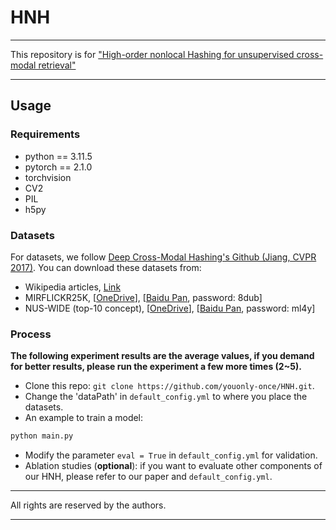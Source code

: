 # HNH
***********************************************************************************************************

This repository is for ["High-order nonlocal Hashing for unsupervised
cross-modal retrieval"](https://sci-hub.se/https://doi.org/10.1007/s11280-020-00859-y) 


***********************************************************************************************************

## Usage
### Requirements
- python == 3.11.5
- pytorch == 2.1.0
- torchvision
- CV2
- PIL
- h5py

### Datasets
For datasets, we follow [Deep Cross-Modal Hashing's Github (Jiang, CVPR 2017)](https://github.com/jiangqy/DCMH-CVPR2017/tree/master/DCMH_matlab/DCMH_matlab). You can download these datasets from:
- Wikipedia articles, [Link](http://www.svcl.ucsd.edu/projects/crossmodal/)
- MIRFLICKR25K, [[OneDrive](https://pkueducn-my.sharepoint.com/:f:/g/personal/zszhong_pku_edu_cn/EpLD8yNN2lhIpBgQ7Kl8LKABzM68icvJJahchO7pYNPV1g?e=IYoeqn)], [[Baidu Pan](https://pan.baidu.com/s/1o5jSliFjAezBavyBOiJxew), password: 8dub]
- NUS-WIDE (top-10 concept), [[OneDrive](https://pkueducn-my.sharepoint.com/:f:/g/personal/zszhong_pku_edu_cn/EoPpgpDlPR1OqK-ywrrYiN0By6fdnBvY4YoyaBV5i5IvFQ?e=kja8Kj)], [[Baidu Pan](https://pan.baidu.com/s/1GFljcAtWDQFDVhgx6Jv_nQ), password: ml4y]


### Process

__The following experiment results are the average values, if you demand for better results, please run the experiment a few more times (2~5).__

- Clone this repo: `git clone https://github.com/youonly-once/HNH.git`.
- Change the 'dataPath' in `default_config.yml` to where you place the datasets.
- An example to train a model:
```bash
python main.py
```
- Modify the parameter `eval = True` in `default_config.yml` for validation.
- Ablation studies (__optional__): if you want to evaluate other components of our HNH, please refer to our paper and `default_config.yml`.

***********************************************************************************************************


All rights are reserved by the authors.
***********************************************************************************************************
